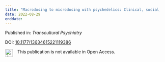 ```yaml
---
title: "Macrodosing to microdosing with psychedelics: Clinical, social, and cultural perspectives"
date: 2022-08-29
enddate:
---
```


Published in: *Transcultural Psychiatry*

DOI: [10.1177/13634615221119386](https://doi.org/10.1177/13634615221119386)

<img src="https://upload.wikimedia.org/wikipedia/commons/thumb/0/0e/Closed_Access_logo_transparent.svg/1200px-Closed_Access_logo_transparent.svg.png" alt="drawing" width="25" align="left"/> &nbsp;&nbsp;&nbsp;This publication is not available in Open Access.


